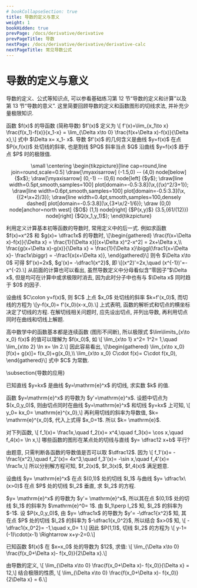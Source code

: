 ```yaml
---
# bookCollapseSection: true
title: 导数的定义与意义
weight: 1
bookHidden: true
prevPage: /docs/derivative/derivative
prevPageTitle: 导数
nextPage: /docs/derivative/derivative/derivative-calc
nextPageTitle: 常见导数公式
---
```


# 导数的定义与意义


<p>导数的定义、公式等知识点, 可以参看基础练习第 12 节“导数的定义和计算”以及第 13 节“导数的意义”. 这里简要回顾导数的定义和函数图形的切线求法, 并补充少量极限知识.
</p>
<p>函数 $f(x)$ 的导函数 (简称导数) $f'(x)$ 定义为 \[
    f'(x)=\lim_{x_1\to x} \frac{f(x_1)-f(x)}{x_1-x}
    = \lim_{\Delta x\to 0} \frac{f(x+\Delta x)-f(x)}{\Delta x},\]
式中 $\Delta x= x_1- x$. 导数 $f'(x)$ 的几何含义是曲线 $y=f(x)$ 在点 $P(x,f(x))$ 处切线的斜率, 也是割线 $PQ$ 斜率当点 $Q$ 沿曲线 $y=f(x)$ 趋于点 $P$ 时的极限值.
</p>
<p><center>
  \small
  \centering
  \begin{tikzpicture}[line cap=round,line join=round,scale=0.5]
    \draw[\myaxisarrow] (-1.5,0) -- (4,0) node[below] {$x$};
    \draw[\myaxisarrow] (0,-1) -- (0,6) node[left] {$y$};
    \draw[line width=0.5pt,smooth,samples=100] 
      plot[domain=-0.5:3.8](\x,{(\x)^2/3+1});
    \draw[line width=0.6pt,smooth,samples=100] 
      plot[domain=-0.5:3.3](\x,{(2*\x+2)/3});
    \draw[line width=0.4pt,smooth,samples=100,densely dashed] 
      plot[domain=-0.5:3.8](\x,{3*\x/2-1/6});
    \draw (0,0) node[anchor=north west] {$O$}
      (1,1) node[right] {$P(x,y)$}
      (3.5,{61/(12)}) node[right] {$Q(x_1,y_1)$};
  \end{tikzpicture}
</center>
</p>
<p>利用定义计算基本初等函数的导数时, 常用定义中的后一式. 例如求函数 $f(x)=x^2$ 和 $g(x)= \dfrac1x$ 的导数时, \[\begin{gathered}
    \frac{f(x+\Delta x)-f(x)}{\Delta x}
    = \frac{1}{\Delta x}[(x+\Delta x)^2-x^2]
    = 2x+\Delta x,\\
    \frac{g(x+\Delta x)-g(x)}{\Delta x}
    = \frac{1}{\Delta x}\biggl(\frac1{x+\Delta x}- \frac1x\biggr)
    = -\frac1{x(x+\Delta x)},
\end{gathered}\]
则令 $\Delta x\to 0$ 可得 $f'(x)=2x$, $g'(x)= -\dfrac1{x^2}$, 即
    \[(x^2)'=2x,\quad (x^{-1})'=-x^{-2}.\]
从前面的计算也可以看出, 虽然导数定义中分母看似含“零因子”$\Delta x$, 但是均可在计算中或求极限时消去, 因为此时分子中也有与 $\Delta x$ 同时趋于 $0$ 的因子.
</p>
<p>设曲线 $C\colon y=f(x)$, 则 $C$ 上点 $x_0$ 处切线的斜率 $k=f'(x_0)$, 而切线的方程为 
\[y-f(x_0)= f'(x_0)(x-x_0).\]
上式表明, 函数的解析式和切点的横坐标决定了切线的方程. 在解切线相关问题时, 应先设出切点, 并列出导数, 再利用切点同时在曲线和切线上解题.
</p>
<p>高中数学中的函数基本都是连续函数 (图形不间断), 所以极限式 $\lim\limits_{x\to x_0} f(x)$ 的值可以理解为 $f(x_0)$, 如 \[
    \lim_{x\to 1} x^2= 1^2= 1,\quad
    \lim_{x\to 2} \ln x= \ln 2.\]
因此容易看出, \[\begin{gathered}
    \lim_{x\to x_0} [f(x)+ g(x)]= f(x_0)+g(x_0),\\
    \lim_{x\to x_0} C\cdot f(x)= C\cdot f(x_0),
\end{gathered}\]
式中 $C$ 为常数.
</p>
<p>\subsection{导数的应用}
</p>
<p><myexample>
<p>已知直线 $y=kx$ 是曲线 $y=\mathrm{e}^x$ 的切线, 求实数 $k$ 的值.
</p>
</myexample>
<mysolution>
    <p>函数 $y=\mathrm{e}^x$ 的导数为 $y'=\mathrm{e}^x$. 设题中切点为 $(x_0,y_0)$, 则由切点同时在曲线 $y=\mathrm{e}^x$ 和切线 $y=kx$ 上可知, \[
        y_0= kx_0= \mathrm{e}^{x_0},\]
    再利用切线的斜率为导数值, $k= \mathrm{e}^{x_0}$, 代入上式得 $x_0=1$. 所以 $k= \mathrm{e}$.
</p>
</mysolution>
</p>
<p><myexample>
<p>对下列函数, \[
        f_1(x)= \frac1x,\quad
        f_2(x)= x^4,\quad
        f_3(x)= \cos x,\quad
        f_4(x)= \ln x,\]
    哪些函数的图形在某点处的切线与直线 $y= \dfrac12 x+b$ 平行?
</p>
</myexample>
<mysolution>
    <p>由题意, 只需判断各函数的导数值是否可以取 $\dfrac12$. 因为 \[
        f_1'(x)= -\frac1{x^2},\quad
        f_2'(x)= 4x^3,\quad
        f_3'(x)= -\sin x,\quad
        f_4'(x)= \frac1x,\]
    所以分别解方程可知, $f_2(x)$, $f_3(x)$, $f_4(x)$ 满足题意.
</p>
</mysolution>
</p>
<p><myexample>
<p>设曲线 $y= \mathrm{e}^x$ 在点 $(0,1)$ 处的切线 $l_1$ 与曲线 $y= \dfrac1x\ (x>0)$ 在点 $P$ 处的切线 $l_2$ 垂直, 求 $l_2$ 的方程.
</p>
</myexample>
<mysolution>
    <p>$y= \mathrm{e}^x$ 的导数为 $y'= \mathrm{e}^x$, 所以其在点 $(0,1)$ 处的切线 $l_1$ 的斜率为 $\mathrm{e}^0= 1$. 由 $l_1\perp l_2$ 知, $l_2$ 的斜率为 $-1$. 设 $P(x_0,y_0)$, 由 $y= \dfrac1x$ 的导数为 $y'= -\dfrac1{x^2}$ 知, 其在点 $P$ 处的切线 $l_2$ 的斜率为 $-\dfrac1{x_0^2}$, 所以结合 $x>0$ 知, \[
        -\dfrac1{x_0^2}= -1,\quad x_0= 1.\]
    因此 $P(1,1)$, 切线 $l_2$ 的方程为 \[
        y-1= (-1)\cdot(x-1) \Rightarrow x+y-2=0.\]
</p>
</mysolution>
</p>
<p><myexample>
<p>已知函数 $f(x)$ 在 $x=x_0$ 处的导数为 $12$, 求值: \[
        \lim_{\Delta x\to 0} \frac{f(x_0+\Delta x)- f(x_0)}{2\Delta x}.\]
</p>
</myexample>
<mysolution>
    <p>由导数的定义, \[
        \lim_{\Delta x\to 0} \frac{f(x_0+\Delta x)- f(x_0)}{\Delta x}
        = 12,\]
    结合极限的性质, \[
        \lim_{\Delta x\to 0} \frac{f(x_0+\Delta x)- f(x_0)}{2\Delta x}
        = 6.\]
</p>
</mysolution>
